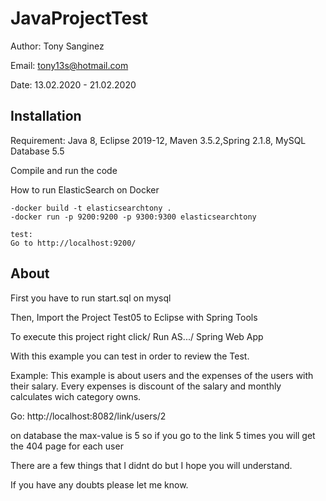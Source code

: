 # JavaProjectTest

Author: Tony Sanginez

Email: tony13s@hotmail.com

Date: 13.02.2020 - 21.02.2020

## Installation

Requirement: Java 8, Eclipse 2019-12, Maven 3.5.2,Spring 2.1.8, MySQL Database 5.5

Compile and run the code

How to run ElasticSearch on Docker

    -docker build -t elasticsearchtony .
    -docker run -p 9200:9200 -p 9300:9300 elasticsearchtony
    
    test:
    Go to http://localhost:9200/

## About

First you have to run start.sql on mysql

Then, Import the Project Test05 to Eclipse with Spring Tools

To execute this project right click/ Run AS.../ Spring Web App

With this example you can test in order to review the Test.

Example:
This example is about users and the expenses of the users with their salary. Every expenses is discount of the salary and monthly calculates wich category owns. 

Go: http://localhost:8082/link/users/2

on database the max-value is 5 so if you go to the link 5 times you will get the 404 page for each user

There are a few things that I didnt do but I hope you will understand. 

If you have any doubts please let me know.














